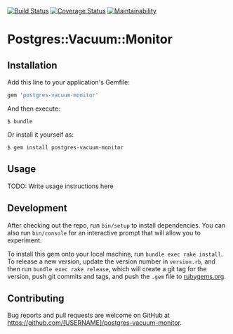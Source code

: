 [![Build Status](https://travis-ci.org/salsify/postgres-vacuum-monitor.svg?branch=master)](https://travis-ci.org/salsify/postgres-vacuum-monitor)
[![Coverage Status](https://coveralls.io/repos/github/salsify/postgres-vacuum-monitor/badge.svg?branch=master)](https://coveralls.io/github/salsify/postgres-vacuum-monitor?branch=master)
[![Maintainability](https://api.codeclimate.com/v1/badges/9ced178ca8fee231a935/maintainability)](https://codeclimate.com/github/salsify/postgres-vacuum-monitor/maintainability)


# Postgres::Vacuum::Monitor


## Installation

Add this line to your application's Gemfile:

```ruby
gem 'postgres-vacuum-monitor'
```

And then execute:

    $ bundle

Or install it yourself as:

    $ gem install postgres-vacuum-monitor

## Usage

TODO: Write usage instructions here

## Development

After checking out the repo, run `bin/setup` to install dependencies. You can also run `bin/console` for an interactive prompt that will allow you to experiment.

To install this gem onto your local machine, run `bundle exec rake install`. To release a new version, update the version number in `version.rb`, and then run `bundle exec rake release`, which will create a git tag for the version, push git commits and tags, and push the `.gem` file to [rubygems.org](https://rubygems.org).

## Contributing

Bug reports and pull requests are welcome on GitHub at https://github.com/[USERNAME]/postgres-vacuum-monitor.
